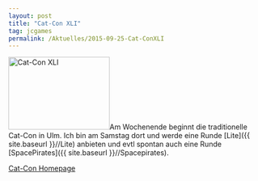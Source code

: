 ```yaml
---
layout: post
title: "Cat-Con XLI"
tag: jcgames
permalink: /Aktuelles/2015-09-25-Cat-ConXLI
---
```



<img alt="Cat-Con XLI" class="floatleft" height="144" src="{{ site.baseurl }}/assets/pics/jcgames/gallery/diverse/tn2/catconxli.jpg" width="200" />Am Wochenende beginnt die traditionelle Cat-Con in Ulm. Ich bin am Samstag dort und werde eine Runde [Lite]({{ site.baseurl }}//Lite) anbieten und evtl spontan auch eine Runde [SpacePirates]({{ site.baseurl }}//Spacepirates).

[Cat-Con Homepage](http://cat-con.de/)


